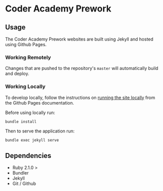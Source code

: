 # Coder Academy Prework

## Usage

The Coder Academy Prework websites are built using Jekyll and hosted using Github Pages.

### Working Remotely

Changes that are pushed to the repository's `master` will automatically build and deploy.

### Working Locally

To develop locally, follow the instructions on [running the site locally]() from the Github Pages documentation.

Before using locally run:

```bash
bundle install 
```

Then to serve the application run:

```shell
bundle exec jekyll serve
```



## Dependencies

- Ruby 2.1.0 >
- Bundler
- Jekyll
- Git / Github


